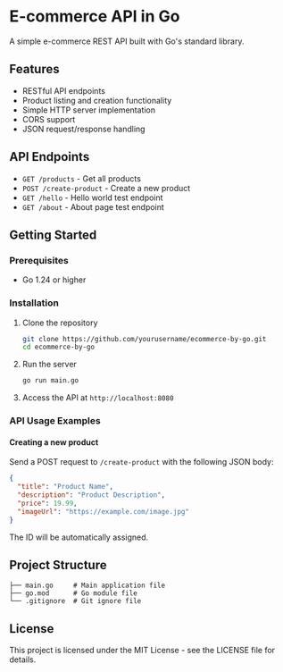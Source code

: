 # E-commerce API in Go

A simple e-commerce REST API built with Go's standard library.

## Features

- RESTful API endpoints
- Product listing and creation functionality
- Simple HTTP server implementation
- CORS support
- JSON request/response handling

## API Endpoints

- `GET /products` - Get all products
- `POST /create-product` - Create a new product
- `GET /hello` - Hello world test endpoint
- `GET /about` - About page test endpoint

## Getting Started

### Prerequisites

- Go 1.24 or higher

### Installation

1. Clone the repository
   ```bash
   git clone https://github.com/yourusername/ecommerce-by-go.git
   cd ecommerce-by-go
   ```

2. Run the server
   ```bash
   go run main.go
   ```

3. Access the API at `http://localhost:8080`

### API Usage Examples

#### Creating a new product

Send a POST request to `/create-product` with the following JSON body:

```json
{
  "title": "Product Name",
  "description": "Product Description",
  "price": 19.99,
  "imageUrl": "https://example.com/image.jpg"
}
```

The ID will be automatically assigned.

## Project Structure

```
├── main.go     # Main application file
├── go.mod      # Go module file
└── .gitignore  # Git ignore file
```

## License

This project is licensed under the MIT License - see the LICENSE file for details.